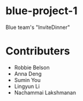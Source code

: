 # blue-project-1
Blue team's "InviteDinner"
# Contributers
* Robbie Belson
* Anna Deng
* Sumin You
* Lingyun Li
* Nachammai Lakshmanan

